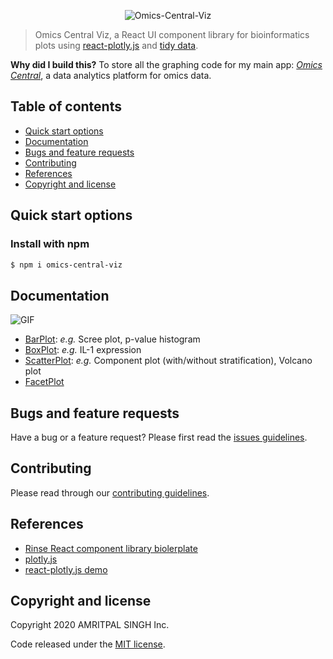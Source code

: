 <p align="center">
	<img src="https://github.com/singha53/omics-central-viz/blob/master/public/logo.png" width={400} alt="Omics-Central-Viz" />
</p>

> Omics Central Viz, a React UI component library for bioinformatics plots using [react-plotly.js](https://github.com/plotly/react-plotly.js/) and [tidy data](https://r4ds.had.co.nz/tidy-data.html).

**Why did I build this?** To store all the graphing code for my main app: [*Omics Central*](https://omicscentral.com/), a data analytics platform for omics data.

## Table of contents

* [Quick start options](#quick-start-options)
* [Documentation](#documentation)
* [Bugs and feature requests](#bugs-and-feature-requests)
* [Contributing](#contributing)
* [References](#ref)
* [Copyright and license](#copyright-and-license)

## Quick start options

### Install with npm

```bash
$ npm i omics-central-viz
```

## Documentation

![GIF](https://github.com/singha53/omics-central-viz/blob/master/public/walkthrough.gif)

* [BarPlot](https://github.com/singha53/omics-central-viz/blob/master/src/components/BarPlot/README.md): *e.g.* Scree plot, p-value histogram
* [BoxPlot](https://github.com/singha53/omics-central-viz/blob/master/src/components/BoxPlot/README.md): *e.g.* IL-1 expression
* [ScatterPlot](https://github.com/singha53/omics-central-viz/blob/master/src/components/ScatterPlot/README.md): *e.g.* Component plot (with/without stratification), Volcano plot
* [FacetPlot](https://github.com/singha53/omics-central-viz/blob/master/src/components/FacetPlot/README.md)


## Bugs and feature requests

Have a bug or a feature request? Please first read the [issues guidelines](https://github.com/singha53/omics-central-viz/blob/master/.github/ISSUE_TEMPLATE.md).

## Contributing

Please read through our [contributing guidelines](https://github.com/singha53/omics-central-viz/blob/master/CONTRIBUTING.md). 

## References
* [Rinse React component library biolerplate](https://itnext.io/how-to-write-your-own-reusable-react-component-library-a57dc7c9a210)
* [plotly.js](https://github.com/plotly/plotly.js)
* [react-plotly.js demo](http://react-plotly.js-demo.getforge.io/)

## Copyright and license

Copyright 2020 AMRITPAL SINGH Inc.

Code released under the [MIT license](https://github.com/singha53/omics-central-viz/blob/master/LICENSE).
